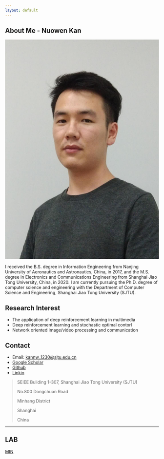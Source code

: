 ```yaml
---
layout: default
---
```


## About Me - Nuowen Kan

<img src="nwkan_p2.jpg" width = "540" height = "720">

I received the B.S. degree in Information Engineering from Nanjing University of Aeronautics and Astronautics, China, in 2017, and the M.S. degree in Electronics and Communications Engineering from Shanghai Jiao Tong University, China, in 2020. I am currently pursuing the Ph.D. degree of computer science and engineering with the Department of Computer Science and Engineering, Shanghai Jiao Tong University (SJTU). 

## Research Interest

- The application of deep reinforcement learning in multimedia
- Deep reinforcement learning and stochastic optimal contorl
- Network oriented image/video processing and communication

## Contact

* Email: [kannw_1230@sjtu.edu.cn](mailto:kannw_1230@sjtu.edu.cn)
* [Google Scholar](https://scholar.google.com/citations?user=OKrLi6UAAAAJ&hl)
* [Github](https://github.com/confiwent)
* [Linkin](https://www.linkedin.com/in/%E8%AF%BA%E6%96%87-%E9%98%9A-763004119/)

> SEIEE Buliding 1-307, Shanghai Jiao Tong University (SJTU)
>
> No.800 Dongchuan Road
>
> Minhang District
>
> Shanghai
>
> China

---

## LAB 

[MIN](http://min.sjtu.edu.cn/index.htm)

